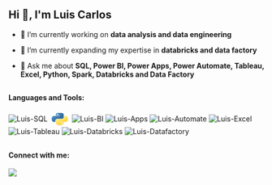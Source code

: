 <h2>Hi 👋, I'm Luis Carlos</h2>

- 🔭 I’m currently working on **data analysis and data engineering**

- 🌱 I’m currently expanding my expertise in **databricks and data factory**

- 💬 Ask me about **SQL, Power BI, Power Apps, Power Automate, Tableau, Excel, Python, Spark, Databricks and Data Factory**

##

<div style="display: inline_block">
<h4>Languages and Tools:</h4>
  <img align="center" alt="Luis-SQL" height="30" width="30" src="https://img.icons8.com/external-soft-fill-juicy-fish/344/external-sql-coding-and-development-soft-fill-soft-fill-juicy-fish.png">
  <img align="center" alt="Luis-Python" height="30" width="40" src="https://raw.githubusercontent.com/devicons/devicon/master/icons/python/python-original.svg">
  <img align="center" alt="Luis-BI" height="25" width="25" src="https://github.com/microsoft/PowerBI-Icons/blob/main/PNG/Power-BI.png">
  <img align="center" alt="Luis-Apps" height="25" width="25" src="https://store-images.s-microsoft.com/image/apps.5460.13795821674373682.42a749e2-3ed9-43c6-88ec-0045278b4e49.7c939c07-5097-4a52-abd1-de0a42b889ba">
  <img align="center" alt="Luis-Automate" height="25" width="25" src="https://img.icons8.com/?size=512&id=kTTt25v6Drpd&format=png">
  <img align="center" alt="Luis-Excel" height="30" width="30" src="https://img.icons8.com/color/344/microsoft-excel-2019--v1.png">
  <img align="center" alt="Luis-Tableau" height="30" width="30" src="https://img.icons8.com/color/200/tableau-software.png">
  <img align="center" alt="Luis-Databricks" height="30" width="30" src="https://cdn.prod.website-files.com/601064f495f4b4967f921aa9/64246984585c9225aa4e4fc4_databricks.png">
  <img align="center" alt="Luis-Datafactory" height="30" width="30" src="https://logos-download.com/wp-content/uploads/2023/02/Azure_Data_Factory_Logo.png">
 </div>


##

<h4>Connect with me:</h4>
 <a href="https://www.linkedin.com/in/luis-carlos-8ab540142/" target="_blank"><img src="https://img.shields.io/badge/LinkedIn-0077B5?style=for-the-badge&logo=linkedin&logoColor=white" target="_blank"></a>

